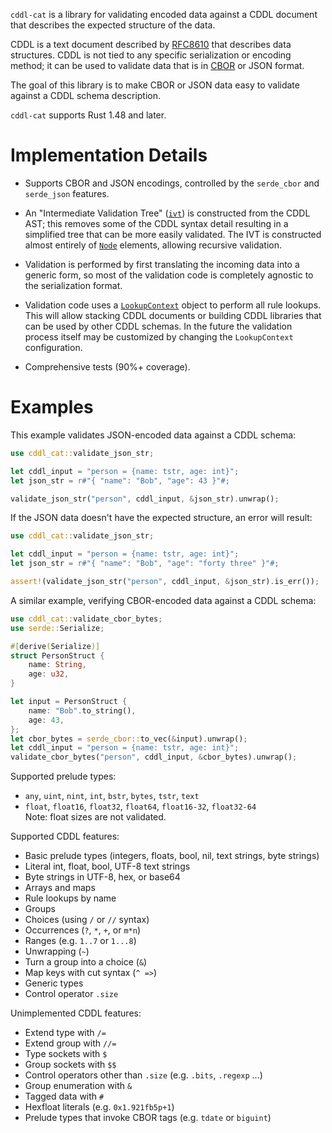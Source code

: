 <!-- cargo-sync-readme start -->

`cddl-cat` is a library for validating encoded data against a CDDL
document that describes the expected structure of the data.

CDDL is a text document described by [RFC8610] that describes data
structures.  CDDL is not tied to any specific serialization or encoding
method; it can be used to validate data that is in [CBOR] or JSON format.

The goal of this library is to make CBOR or JSON data easy to validate
against a CDDL schema description.

`cddl-cat` supports Rust 1.48 and later.

# Implementation Details

- Supports CBOR and JSON encodings, controlled by the `serde_cbor` and
  `serde_json` features.

- An "Intermediate Validation Tree" ([`ivt`](https://docs.rs/cddl-cat/latest/cddl-cat/ivt/)) is constructed
  from the CDDL AST; this removes some of the CDDL syntax detail resulting
  in a simplified tree that can be more easily validated. The IVT is
  constructed almost entirely of [`Node`](https://docs.rs/cddl-cat/latest/cddl-cat/ivt/enum.Node.html) elements,
  allowing recursive validation.

- Validation is performed by first translating the incoming data into
  a generic form, so most of the validation code is completely agnostic
  to the serialization format.

- Validation code uses a [`LookupContext`](https://docs.rs/cddl-cat/latest/cddl-cat/context/trait.LookupContext.html) object
  to perform all rule lookups. This will allow stacking CDDL documents or
  building CDDL libraries that can be used by other CDDL schemas.  In the
  future the validation process itself may be customized by changing the
  `LookupContext` configuration.

- Comprehensive tests (90%+ coverage).

# Examples

This example validates JSON-encoded data against a CDDL schema:

```rust
use cddl_cat::validate_json_str;

let cddl_input = "person = {name: tstr, age: int}";
let json_str = r#"{ "name": "Bob", "age": 43 }"#;

validate_json_str("person", cddl_input, &json_str).unwrap();
```

If the JSON data doesn't have the expected structure, an error will
result:
```rust
use cddl_cat::validate_json_str;

let cddl_input = "person = {name: tstr, age: int}";
let json_str = r#"{ "name": "Bob", "age": "forty three" }"#;

assert!(validate_json_str("person", cddl_input, &json_str).is_err());
```

A similar example, verifying CBOR-encoded data against a CDDL schema:
```rust
use cddl_cat::validate_cbor_bytes;
use serde::Serialize;

#[derive(Serialize)]
struct PersonStruct {
    name: String,
    age: u32,
}

let input = PersonStruct {
    name: "Bob".to_string(),
    age: 43,
};
let cbor_bytes = serde_cbor::to_vec(&input).unwrap();
let cddl_input = "person = {name: tstr, age: int}";
validate_cbor_bytes("person", cddl_input, &cbor_bytes).unwrap();
```
Supported prelude types:
- `any`, `uint`, `nint`, `int`, `bstr`, `bytes`, `tstr`, `text`
- `float`, `float16`, `float32`, `float64`, `float16-32`, `float32-64` \
Note: float sizes are not validated.

Supported CDDL features:
- Basic prelude types (integers, floats, bool, nil, text strings, byte strings)
- Literal int, float, bool, UTF-8 text strings
- Byte strings in UTF-8, hex, or base64
- Arrays and maps
- Rule lookups by name
- Groups
- Choices (using `/` or `//` syntax)
- Occurrences (`?`, `*`, `+`, or `m*n`)
- Ranges (e.g. `1..7` or `1...8`)
- Unwrapping (`~`)
- Turn a group into a choice (`&`)
- Map keys with cut syntax (`^ =>`)
- Generic types
- Control operator `.size`

Unimplemented CDDL features:
- Extend type with `/=`
- Extend group with `//=`
- Type sockets with `$`
- Group sockets with `$$`
- Control operators other than `.size` (e.g. `.bits`, `.regexp` ...)
- Group enumeration with `&`
- Tagged data with `#`
- Hexfloat literals (e.g. `0x1.921fb5p+1`)
- Prelude types that invoke CBOR tags (e.g. `tdate` or `biguint`)

[RFC8610]: https://tools.ietf.org/html/rfc8610
[CBOR]: https://cbor.io/

<!-- cargo-sync-readme end -->

